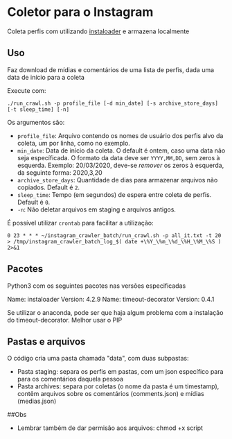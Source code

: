# Coletor para o Instagram

Coleta perfis com utilizando [instaloader](https://instaloader.github.io/) e armazena localmente

## Uso
Faz download de mídias e comentários de uma lista de perfis, dada uma data de início para a coleta

Execute com:
```
./run_crawl.sh -p profile_file [-d min_date] [-s archive_store_days] [-t sleep_time] [-n]
```
Os argumentos são:
* `profile_file`: Arquivo contendo os nomes de usuário dos perfis alvo da coleta, um por linha, como no exemplo.
* `min_date`: Data de início da coleta. O default é ontem, caso uma data não seja específicada. O formato da data deve ser `YYYY,MM,DD`, sem zeros à esquerda. Exemplo: 20/03/2020, deve-se *remover* os zeros à esquerda, da seguinte forma: 2020,3,20
* `archive_store_days`: Quantidade de dias para armazenar arquivos não copiados. Default é `2`.
* `sleep_time`: Tempo (em segundos) de espera entre coleta de perfis. Default é `0`.
* `-n`: Não deletar arquivos em staging e arquivos antigos.

 É possível utilizar `crontab` para facilitar a utilização:
```
0 23 * * * ~/instagram_crawler_batch/run_crawl.sh -p all_it.txt -t 20 > /tmp/instagram_crawler_batch_log_$( date +\%Y_\%m_\%d_\%H_\%M_\%S ) 2>&1
```

## Pacotes
Python3 com os seguintes pacotes nas versões especificadas

Name: instaloader
Version: 4.2.9
Name: timeout-decorator
Version: 0.4.1

Se utilizar o anaconda, pode ser que haja algum problema com a instalação do timeout-decorator. Melhor usar o PIP

## Pastas e arquivos
O código cria uma pasta chamada "data", com duas subpastas:

* Pasta staging: separa os perfis em pastas, com um json específico para para os comentários daquela pessoa
* Pasta archives: separa por coletas (o nome da pasta é um timestamp), contêm arquivos sobre os comentários (comments.json) e mídias (medias.json)

##Obs
* Lembrar também de dar permisão aos arquivos: chmod +x script
